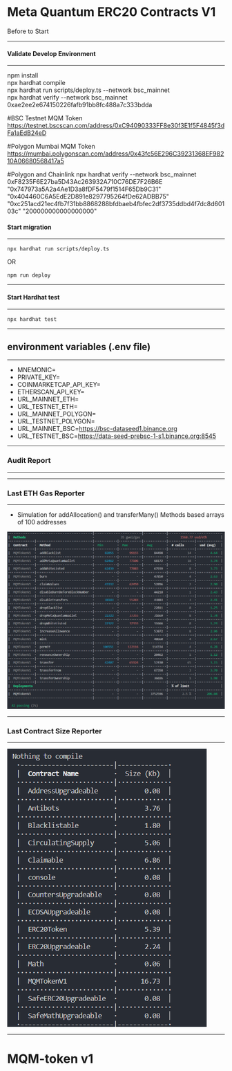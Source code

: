 # Meta Quantum ERC20 Contracts V1

Before to Start

---

#### Validate Develop Environment

---
npm install  
npx hardhat compile     
npx hardhat run scripts/deploy.ts --network bsc_mainnet  
npx hardhat verify --network bsc_mainnet 0xae2ee2e674150226fafb91bb8fc488a7c333bdda

#BSC Testnet MQM Token
https://testnet.bscscan.com/address/0xC94090333FF8e30f3E1f5F4845f3dFa1aEdB24eD

#Polygon Mumbai MQM Token
https://mumbai.polygonscan.com/address/0x43fc56E296C39231368EF98210A06680568417a5


#Polygon and Chainlink
npx hardhat verify --network bsc_mainnet 0xF8235F6E27ba5D43Ac263932A710C76DE7F26B6E "0x747973a5A2a4Ae1D3a8fDF5479f1514F65Db9C31" "0x404460C6A5EdE2D891e8297795264fDe62ADBB75" "0xc251acd21ec4fb7f31bb8868288bfdbaeb4fbfec2df3735ddbd4f7dc8d60103c" "200000000000000000"

#### Start migration

---
```
npx hardhat run scripts/deploy.ts
```
OR
```
npm run deploy
```
---
#### Start Hardhat test
---

```
npx hardhat test
```
---
## environment variables (.env file)
---

- MNEMONIC=
- PRIVATE_KEY=
- COINMARKETCAP_API_KEY=
- ETHERSCAN_API_KEY=
- URL_MAINNET_ETH=
- URL_TESTNET_ETH=
- URL_MAINNET_POLYGON=
- URL_TESTNET_POLYGON=
- URL_MAINNET_BSC=https://bsc-dataseed1.binance.org
- URL_TESTNET_BSC=https://data-seed-prebsc-1-s1.binance.org:8545


---
### Audit Report

---


---
### Last ETH Gas Reporter

---

- Simulation for addAllocation() and transferMany() Methods based arrays of 100 addresses

![](./gasreporter.png)

---

### Last Contract Size Reporter

---
![](./sizereporter.png)

---

# MQM-token v1
